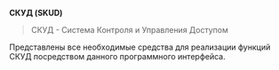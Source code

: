 **СКУД (SKUD)**
> СКУД - Система Контроля и Управления Доступом
> 
Представлены все необходимые средства  для реализации функций СКУД посредством данного программного интерфейса.
